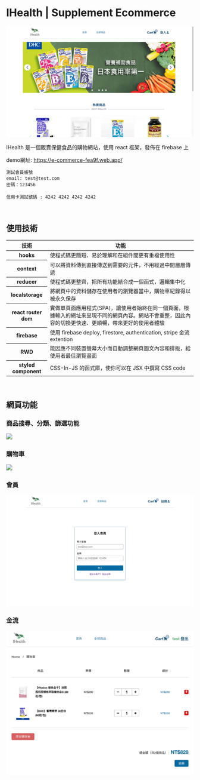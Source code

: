 # IHealth | Supplement Ecommerce

<img src="./src/assets/readmeImgs/main.gif">

IHealth 是一個販賣保健食品的購物網站，使用 react 框架，發佈在 firebase 上

demo網址: https://e-commerce-fea9f.web.app/

```
測試會員帳號
email: test@test.com
密碼：123456

信用卡測試號碼 : 4242 4242 4242 4242
```
<br/>

## 使用技術

<table>
  <thead>
    <tr>
      <th>技術</th>
      <th>功能</th>
    </tr>
  </thead>
  <tbody>
    <tr>
      <th>hooks</th>
      <td>使程式碼更簡短、易於理解和在組件間更有重複使用性</td>
    </tr>
    <tr>
      <th>context</th>
      <td>可以將資料傳到直接傳送到需要的元件，不用經過中間層層傳遞</td>
    </tr>
    <tr>
      <th>reducer</th>
      <td>使程式碼更整齊，把所有功能結合成一個函式，邏輯集中化</td>
    </tr>
    <tr>
      <th>localstorage</th>
      <td>將網頁中的資料儲存在使用者的瀏覽器當中，購物車紀錄得以被永久保存</td>
    </tr>
    <tr>
      <th>react router dom</th>
      <td> 實做單頁面應用程式(SPA)，讓使用者始終在同一個頁面，根據輸入的網址來呈現不同的網頁內容。網站不會重整，因此內容的切換更快速、更順暢，帶來更好的使用者體驗</td>
    </tr>
    <tr>
      <th>firebase</th>
      <td>使用 firebase deploy, firestore, authentication, stripe 金流 extention</td>
    </tr>
    <tr>
      <th>RWD</th>
      <td>能因應不同裝置螢幕大小而自動調整網頁圖文內容和排版，給使用者最佳瀏覽畫面</td>
    </tr>
    <tr>
      <th>styled component</th>
      <td>CSS-In-JS 的函式庫，使你可以在 JSX 中撰寫 CSS code</td>
    </tr>
  </tbody>
</table>

<br/>

## 網頁功能

### 商品搜尋、分類、篩選功能
<img src="./src/assets/readmeImgs/filters.gif">

### 購物車
<img src="./src/assets/readmeImgs/cart.gif">

### 會員
<img src="./src/assets/readmeImgs/authentication.gif">

### 金流
<img src="./src/assets/readmeImgs/stripe.gif">
